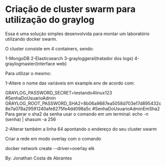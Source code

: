 # Criação de cluster swarm para utilização do graylog

Essa é uma solução simples desenvolvida para montar um laboratório utilizando docker swarm.

O cluster consiste em 4 containers, sendo:

1-MongoDB
2-Elasticsearch
3-grayloggeral(tratador dos logs)
4-graylogmaster(Interface web)

Para utilizar o mesmo:

1-Altere o nome das variáveis em example.env de acordo com:

GRAYLOG_PASSWORD_SECRET=testando4linux123 #SenhaDoUsuarioAdmin
GRAYLOG_ROOT_PASSWORD_SHA2=8b06a9887ea5058d703e17d895432c8e7a078a29591240afe6275fe4dd098a5c #SenhaDoUsuarioAdminEmSha2
Para gerar o sha2 da senha usar o comando em um terminal:
echo -n (senha) | shasum -a 256

2-Alterar também a linha 64 apontando o endereço do seu cluster swarm

Criar a rede em modo overlay com o comando

docker network create --driver=overlay elk

By: Jonathan Costa de Abrantes
